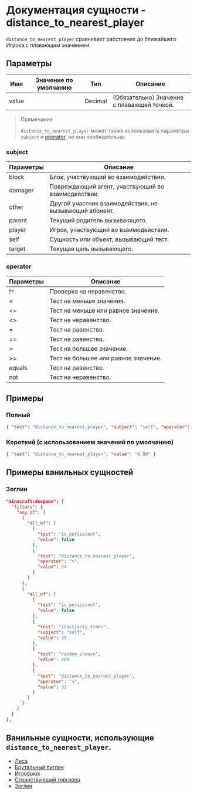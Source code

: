 # Документация сущности - distance_to_nearest_player

`distance_to_nearest_player` сравнивает расстояние до ближайшего Игрока с плавающим значением.

## Параметры

| Имя   | Значение по умолчанию | Тип     | Описание                                   |
|-------|-----------------------|---------|--------------------------------------------|
| value |                       | Decimal | (Обязательно) Значение с плавающей точкой. |

> Примечание
> 
> `distance_to_nearest_player` может также использовать параметры `subject` и [operator](../../../../Others/Operators.md), но они необязательны.

### subject

| Параметры | Описание                                               |
|-----------|--------------------------------------------------------|
| block     | Блок, участвующий во взаимодействии.                   |
| damager   | Повреждающий агент, участвующий во взаимодействии.     |
| other     | Другой участник взаимодействия, не вызывающий абонент. |
| parent    | Текущий родитель вызывающего.                          |
| player    | Игрок, участвующий во взаимодействии.                  |
| self      | Сущность или объект, вызывающий тест.                  |
| target    | Текущая цель вызывающего.                              |

### operator

| Параметры | Описание                             |
|-----------|--------------------------------------|
| !=        | Проверка на неравенство.             |
| <         | Тест на меньше значения.             |
| <=        | Тест на меньше или равное значение.  |
| <>        | Тест на неравенство.                 |
| =         | Тест на равенство.                   |
| ==        | Тест на равенство.                   |
| \>         | Тест на большее значение.            |
| >=        | Тест на большее или равное значение. |
| equals    | Тест на равенство.                   |
| not       | Тест на неравенство.                 |

## Примеры

### Полный

``` json
{ "test": "distance_to_nearest_player", "subject": "self", "operator": "equals", "value": "0.00" }
```

### Короткий (с использованием значений по умолчанию)

``` json
{ "test": "distance_to_nearest_player", "value": "0.00" }
```

## Примеры ванильных сущностей

### Зоглин

``` json
"minecraft:despawn": {
  "filters": {
    "any_of": [
      {
        "all_of": [
          {
            "test": "is_persistent",
            "value": false
          },
          {
            "test": "distance_to_nearest_player",
            "operator": ">",
            "value": 54
          }
        ]
      },
      {
        "all_of": [
          {
            "test": "is_persistent",
            "value": false
          },
          {
            "test": "inactivity_timer",
            "subject": "self",
            "value": 30
          },
          {
            "test": "random_chance",
            "value": 800
          },
          {
            "test": "distance_to_nearest_player",
            "operator": ">",
            "value": 32
          }
        ]
      }
    ]
  }
},
```

## Ванильные сущности, использующие `distance_to_nearest_player`.

+ [Лиса](../../../../Others/Entities/fox.md)
+ [Брутальный пиглин](../../../../Others/Entities/piglin_brute.md)
+ [Иглобрюх](../../../../Others/Entities/pufferfish.md)
+ [Странствующий торговец](../../../../Others/Entities/wandering_trader.md)
+ [Зоглин](../../../../Others/Entities/zoglin.md)
